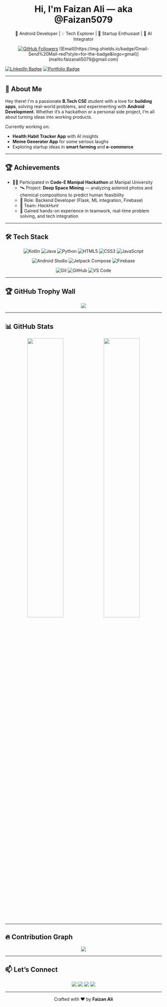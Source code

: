 <h1 align="center">Hi, I'm Faizan Ali — aka @Faizan5079</h1>
<p align="center">
  🚀 Android Developer | 💡 Tech Explorer | 🎯 Startup Enthusiast | 🧠 AI Integrator  
</p>

<p align="center">
  <a href="https://github.com/Faizan5079/Faizan5079.git"><img src="https://img.shields.io/github/followers/Faizan5079?style=social" alt="GitHub Followers"></a>
![Email](https://img.shields.io/badge/Gmail-Send%20Mail-red?style=for-the-badge&logo=gmail)](mailto:faizanali5079@gmail.com)


<a href="https://www.linkedin.com/in/faizan-ali-b12021294/"><img src="https://img.shields.io/badge/LinkedIn-blue?style=flat&logo=linkedin&logoColor=white" alt="LinkedIn Badge"></a>
  <a href="https://faizanali.vercel.app"><img src="https://img.shields.io/badge/Portfolio-Visit-orange?style=flat&logo=google-chrome&logoColor=white" alt="Portfolio Badge"></a>
</p>

---

## 🧠 About Me

Hey there! I'm a passionate **B.Tech CSE** student with a love for **building apps**, solving real-world problems, and experimenting with **Android Development**. Whether it’s a hackathon or a personal side project, I’m all about turning ideas into working products.  

Currently working on:
- **Health Habit Tracker App** with AI insights  
- **Meme Generator App** for some serious laughs  
- Exploring startup ideas in **smart farming** and **e-commerce**

---

## 🏆 Achievements

- 👨‍💻 Participated in **Code-E Manipal Hackathon** at Manipal University  
  - 🛰️ Project: **Deep Space Mining** — analyzing asteroid photos and chemical compositions to predict human feasibility  
  - 🔧 Role: Backend Developer (Flask, ML integration, Firebase)  
  - 🤝 Team: *HackHunt*  
  - 🚀 Gained hands-on experience in teamwork, real-time problem solving, and tech integration

---

## 🛠️ Tech Stack

<div align="center">
  
![Kotlin](https://img.shields.io/badge/Kotlin-0095D5?style=for-the-badge&logo=kotlin&logoColor=white)
![Java](https://img.shields.io/badge/Java-ED8B00?style=for-the-badge&logo=java&logoColor=white)
![Python](https://img.shields.io/badge/Python-3776AB?style=for-the-badge&logo=python&logoColor=white)
![HTML5](https://img.shields.io/badge/HTML5-E34F26?style=for-the-badge&logo=html5&logoColor=white)
![CSS3](https://img.shields.io/badge/CSS3-1572B6?style=for-the-badge&logo=css3&logoColor=white)
![JavaScript](https://img.shields.io/badge/JavaScript-F7DF1E?style=for-the-badge&logo=javascript&logoColor=black)

![Android Studio](https://img.shields.io/badge/Android_Studio-3DDC84?style=for-the-badge&logo=android-studio&logoColor=white)
![Jetpack Compose](https://img.shields.io/badge/Jetpack_Compose-4285F4?style=for-the-badge&logo=jetpack-compose&logoColor=white)
![Firebase](https://img.shields.io/badge/Firebase-FFCA28?style=for-the-badge&logo=firebase&logoColor=black)

![Git](https://img.shields.io/badge/Git-F05032?style=for-the-badge&logo=git&logoColor=white)
![GitHub](https://img.shields.io/badge/GitHub-181717?style=for-the-badge&logo=github&logoColor=white)
![VS Code](https://img.shields.io/badge/VS%20Code-007ACC?style=for-the-badge&logo=visual-studio-code&logoColor=white)

</div>

---

## 🏆 GitHub Trophy Wall

<p align="center">
  <img src="https://github-profile-trophy.vercel.app/?username=Faizan5079&theme=onedark&row=2&column=3">
</p>

---

## 📊 GitHub Stats

<p align="center">
  <img src="https://github-readme-stats.vercel.app/api?username=Faizan5079&show_icons=true&theme=radical&hide_border=true" width="48%"/>
  <img src="https://github-readme-streak-stats.herokuapp.com/?user=Faizan5079&theme=radical&hide_border=true" width="48%"/>
</p>

---

## 🔥 Contribution Graph

<p align="center">
  <img src="https://github-readme-activity-graph.vercel.app/graph?username=Faizan5079&theme=react-dark&hide_border=true&area=true">
</p>

---

## 📫 Let’s Connect

<p align="center">
  <a href="https://www.linkedin.com/in/faizan-ali-b12021294/"><img src="https://img.shields.io/badge/LinkedIn-Connect-blue?style=for-the-badge&logo=linkedin"></a>
  <a href="mailto:faizanali5079@gmail.com"><img src="https://img.shields.io/badge/Gmail-Mail_Direct-red?style=for-the-badge&logo=gmail&logoColor=white"></a>
  <a href="https://github.com/Faizan5079"><img src="https://img.shields.io/badge/GitHub-Check_Profile-black?style=for-the-badge&logo=github"></a>
  <a href="https://faizanali.vercel.app"><img src="https://img.shields.io/badge/Portfolio-Visit-orange?style=for-the-badge&logo=google-chrome&logoColor=white"></a>
</p>

---
 
<p align="center">
  Crafted with ❤️ by <strong>Faizan Ali</strong>
</p>
